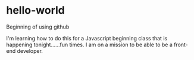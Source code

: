 # hello-world
Beginning of using github

I'm learning how to do this for a Javascript beginning class that is happening tonight......fun times. I am on a mission to be able to be a front-end developer.
